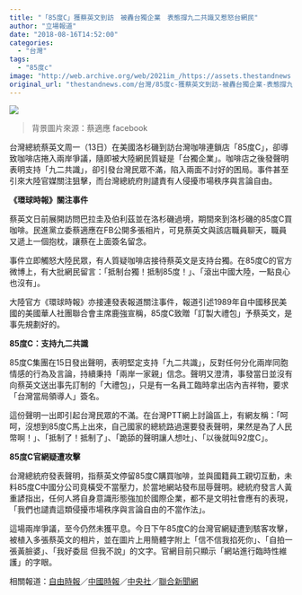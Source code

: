 ```yaml
---
title: "「85度C」獲蔡英文到訪　被轟台獨企業　表態撐九二共識又惹怒台網民"
author: "立場報道"
date: "2018-08-16T14:52:00"
categories:
  - "台灣"
tags:
  - "85度c"
image: "http://web.archive.org/web/2021im_/https://assets.thestandnews.com/media/photos/85c-04_0aXSy.png"
original_url: "thestandnews.com/台灣/85度c-獲蔡英文到訪-被轟台獨企業-表態撐九二共識又惹怒台網民"
---
```

![](http://web.archive.org/web/2021im_/https://assets.thestandnews.com/media/photos/85c-04_0aXSy.png)
> 背景圖片來源：蔡適應 facebook

台灣總統蔡英文周一（13日）在美國洛杉磯到訪台灣咖啡連鎖店「85度C」，卻導致咖啡店捲入兩岸爭議，隨即被大陸網民質疑是「台獨企業」。咖啡店之後發聲明表明支持「九二共識」，卻引發台灣民眾不滿，陷入兩面不討好的困局。事件甚至引來大陸官媒關注狙擊，而台灣總統府則譴責有人侵擾市場秩序與言論自由。

**《環球時報》關注事件**

蔡英文日前展開訪問巴拉圭及伯利茲並在洛杉磯過境，期間來到洛杉磯的85度C買咖啡。民進黨立委蔡適應在FB公開多張相片，可見蔡英文與該店職員聊天，職員又遞上一個抱枕，讓蔡在上面簽名留念。

事件立即觸怒大陸民眾，有人質疑咖啡店接待蔡英文是支持台獨。在85度C的官方微博上，有大批網民留言：「抵制台獨！抵制85度！」、「滾出中國大陸，一點良心也沒有」。

大陸官方《環球時報》亦接連發表報道關注事件，報道引述1989年自中國移民美國的美國華人社團聯合會主席鹿強宣稱，85度C致贈「訂製大禮包」予蔡英文，是事先規劃好的。

**85度C：支持九二共識**

85度C集團在15日發出聲明，表明堅定支持「九二共識」，反對任何分化兩岸同胞情感的行為及言論，持續秉持「兩岸一家親」信念。聲明又澄清，事發當日並沒有向蔡英文送出事先訂制的「大禮包」，只是有一名員工臨時拿出店內吉祥物，要求「台灣當局領導人」簽名。

這份聲明一出即引起台灣民眾的不滿。在台灣PTT網上討論區上，有網友稱：「呵呵，沒想到85度C馬上出來，自己國家的總統路過還要發表聲明，果然是為了人民幣啊！」、「抵制了！抵制了」、「跪舔的聲明讓人想吐」、「以後就叫92度C」。

**85度C官網疑遭攻擊**

台灣總統府發表聲明，指蔡英文停留85度C購買咖啡，並與國籍員工親切互動，未料85度C中國分公司竟橫受不當壓力，於當地網站發布屈辱聲明。總統府發言人黃重諺指出，任何人將自身意識形態強加於國際企業，都不是文明社會應有的表現，「我們也譴責這類侵擾市場秩序與言論自由的不當作法」。

這場兩岸爭議，至今仍然未獲平息。今日下午85度C的台灣官網疑遭到駭客攻擊，被植入多張蔡英文的相片，並在圖片上用簡體字附上「信不信我掐死你」、「自拍一張黃臉婆」、「我好委屈 但我不說」的文字。官網目前只顯示「網站進行臨時性維護」的字眼。

相關報道：[自由時報](http://web.archive.org/web/20211229132600/http://news.ltn.com.tw/news/politics/breakingnews/2520880)／[中國時報](http://web.archive.org/web/20211229132600/https://www.chinatimes.com/realtimenews/20180815001970-260407)／[中央社](http://web.archive.org/web/20211229132600/http://www.cna.com.tw/news/firstnews/201808155002-1.aspx)／[聯合新聞網](http://web.archive.org/web/20211229132600/https://udn.com/news/story/12421/3311798)